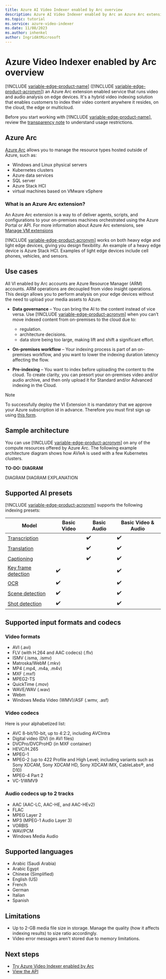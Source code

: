 ```yaml
---
title: Azure AI Video Indexer enabled by Arc overview  
description: Azure AI Video Indexer enabled by Arc an Azure Arc extension enabled service that runs video and audio analysis on edge devices. It's a hybrid video indexing solution that enables customers to index their video content anywhere it resides, on the cloud, the edge or multicloud.
ms.topic: tutorial
ms.service: azure-video-indexer
ms.date: 11/08/2023
ms.author: inhenkel
author: IngridAtMicrosoft
---
```


# Azure Video Indexer enabled by Arc overview

[!INCLUDE [variable-edge-product-name](includes/variable-edge-product-name.md)] ([!INCLUDE [variable-edge-product-acronym](includes/variable-edge-product-acronym.md)]) an Azure Arc extension enabled service that runs video and audio analysis on edge devices. It's a hybrid video indexing solution that enables customers to index their video content anywhere it resides, on the cloud, the edge or multicloud.

Before you start working with [!INCLUDE [variable-edge-product-name](includes/variable-edge-product-name.md)], review the [transparency note](/legal/azure-video-indexer/transparency-note) to understand usage restrictions.

## Azure Arc

[Azure Arc](/azure/azure-arc/overview) allows you to manage the resource types hosted outside of Azure, such as:

- Windows and Linux physical servers
- Kubernetes clusters
- Azure data services
- SQL server
- Azure Stack HCI
- virtual machines based on VMware vSphere

### What is an Azure Arc extension?
An Azure Arc extension is a way to of deliver agents, scripts, and configurations to your on-premises machines orchestrated using the Azure Portal or API. For more information about Azure Arc extensions, see [Manage VM extensions](/azure/azure-arc/servers/manage-vm-extensions)

[!INCLUDE [variable-edge-product-acronym](includes/variable-edge-product-acronym.md)] works on both heavy edge and light edge devices, giving you design flexibility. An example of a heavy edge device is Azure Stack HCI. Examples of light edge devices include cell phones, vehicles, and sensors.

## Use cases

All VI enabled by Arc accounts are Azure Resource Manager (ARM) accounts. ARM operations are decoupled from video insight operations. This design allows you to perform analysis on your edge devices without the need to upload your media assets to Azure.

- **Data governance** – You can bring the AI to the content instead of vice versa. Use [!INCLUDE [variable-edge-product-acronym](includes/variable-edge-product-acronym.md)] when you can’t move indexed content from on-premises to the cloud due to:
    - regulation.
    - architecture decisions.
    - data store being too large, making lift and shift a significant effort.

- **On-premises workflow** – Your indexing process is part of an on-premises workflow, and you want to lower the indexing duration latency affecting the flow.
- **Pre-indexing** – You want to index before uploading the content to the cloud. To create clarity, you can presort your on-premises video and/or audio archive, and then only upload it for Standard and/or Advanced indexing in the Cloud.

> [!NOTE]
> To successfully deploy the VI Extension it is mandatory that we approve your Azure subscription id in advance. Therefore you must first sign up using [this form](https://aka.ms/vi-register).

## Sample architecture

You can use [!INCLUDE [variable-edge-product-acronym](includes/variable-edge-product-acronym.md)] on any of the compute resources offered by Azure Arc. The following example architecture diagram shows how AVIeA is used with a few Kubernetes clusters.

**TO-DO: DIAGRAM**
<!--
DIAGRAM ::image type="content" source="media/file-name/image-name.png" lightbox=” media/file-name/image-name.png” alt-text="screenshot of the interface of the timeline tab":::--> 
DIAGRAM
DIAGRAM EXPLANATION

## Supported AI presets

[!INCLUDE [variable-edge-product-acronym](includes/variable-edge-product-acronym.md)] supports the following indexing presets:

| Model | Basic Video | Basic Audio | Basic Video & Audio |
|--|--|--|--|
| [Transcription](transcription-translation-lid.md) |  | :heavy_check_mark: | :heavy_check_mark: |
| [Translation](transcription-translation-lid.md) |  | :heavy_check_mark: | :heavy_check_mark: |
| [Captioning](view-closed-captions.md) |  | :heavy_check_mark: | :heavy_check_mark: |
| [Key frame detection](scenes-shots-keyframes.md) | :heavy_check_mark: |  | :heavy_check_mark: |
| [OCR](ocr.md) | :heavy_check_mark: |  | :heavy_check_mark: |
| [Scene detection](scenes-shots-keyframes.md) | :heavy_check_mark: |  | :heavy_check_mark: |
| [Shot detection](scenes-shots-keyframes.md) | :heavy_check_mark: |  | :heavy_check_mark: |

## Supported input formats and codecs

### Video formats

- AVI  (.avi)
- FLV (with H.264 and AAC codecs) (.flv)
- ISMV (.isma, .ismv)
- Matroska/WebM (.mkv)
- MP4 (.mp4, .m4a, .m4v)
- MXF (.mxf)
- MPEG2-TS
- QuickTime (.mov)
- WAVE/WAV (.wav)
- Webm
- Windows Media Video (WMV)/ASF (.wmv, .asf)

### Video codecs

Here is your alphabetized list:

- AVC 8-bit/10-bit, up to 4:2:2, including AVCIntra
- Digital video (DV) (in AVI files)
- DVCPro/DVCProHD (in MXF container)
- HEVC/H.265
- MPEG-1
- MPEG-2 (up to 422 Profile and High Level; including variants such as Sony XDCAM, Sony XDCAM HD, Sony XDCAM IMX, CableLabs®, and D10)
- MPEG-4 Part 2
- VC-1/WMV9

### Audio codecs up to 2 tracks
 
- AAC (AAC-LC, AAC-HE, and AAC-HEv2) 
- FLAC	
- MPEG Layer 2 
- MP3 (MPEG-1 Audio Layer 3)  
- VORBIS
- WAV/PCM   
- Windows Media Audio  

## Supported languages

- Arabic (Saudi Arabia)
- Arabic Egypt
- Chinese (Simplified)
- English (US)
- French
- German
- Italian
- Spanish

## Limitations

-   Up to 2-GB media file size in storage. Manage the quality (how it affects indexing results) to size ratio accordingly.
-   Video error messages aren't stored due to memory limitations.

## Next steps

- [Try Azure Video Indexer enabled by Arc](azure-video-indexer-enabled-by-arc-tutorial.md)
- [View the API](https://api-portal.videoindexer.ai/api-details#api=Operations&operation=Get-Account-Access-Token)
